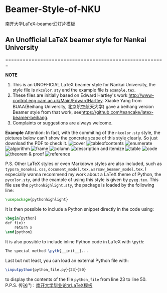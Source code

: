 # Beamer-Style-of-NKU
南开大学LaTeX-beamer幻灯片模板
<br/>
## An Unofficial LaTeX beamer style for Nankai University
=======================================================


**NOTE**

1. This is an UNOFFICIAL LaTeX beamer style for Nankai University, the style file is `nkcolor.sty` and the example file is `example.tex`.
2. These files are initially based on Edward Hartley's work <http://www-control.eng.cam.ac.uk/Main/EdwardHartley>. Xiaoke Yang from BUAA(Beihang University, 北京航空航天大学) gave a beihang version Beamer style from that work, see<https://github.com/teancake/latex-beamer-beihang>.
3. Complaints or suggestions are always welcome.

**Example**
Attention: In fact, with the commiting of the `nkcolor.sty` style, the pictures below can't show the concrete scape of this style clearly. So just download the PDF to check it.
![cover](cover.PNG)
![tableofcontents](toc.PNG)
![enumerate](enum.PNG)
![algorithm](algorithm.PNG)
![frame](frame.PNG)
![column](column.PNG)
![description and itemize](equation.PNG)
![table](table.PNG)
![code](code.PNG)
![theorem & proof](proof.PNG)
![reference](ref.PNG)

P.S.  Other LaTeX styles or even Markdown styles are also included, such as `typora_monokai.css`, `document_model.tex`, `warsaw_beamer_model.tex`. I especially wanna recommend my work about a LaTeX theme of Python, the `pycolor.sty`, and the example of using this style is given by `pyeg.tex`. This file use the `pythonhighlight.sty`, the package is loaded by the following line:

```tex
\usepackage{pythonhighlight}
```

It is then possible to include a Python snippet directly in the code using:

```tex
\begin{python}
def f(x):
    return x
\end{python}
```

It is also possible to include inline Python code in LaTeX with ``\pyth``:

```tex
The special method \pyth{__init__}... 
```

Last but not least, you can load an external Python file with:

```tex
\inputpython{python_file.py}{23}{50}
```

to display the contents of the file ``python_file`` from line 23 to line 50.
<br/>
P.P.S. 传送门：[南开大学毕业论文LaTeX模板](http://ns.math.nankai.edu.cn/~sunwch/tex/tex.htm)
